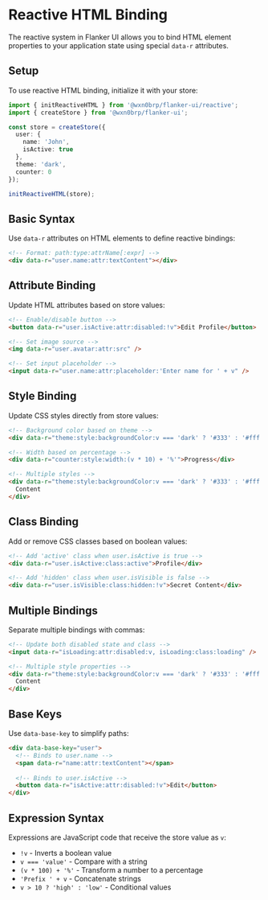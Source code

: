 # Reactive HTML Binding

The reactive system in Flanker UI allows you to bind HTML element properties to your application state using special `data-r` attributes.

## Setup

To use reactive HTML binding, initialize it with your store:

```typescript
import { initReactiveHTML } from '@wxn0brp/flanker-ui/reactive';
import { createStore } from '@wxn0brp/flanker-ui';

const store = createStore({
  user: {
    name: 'John',
    isActive: true
  },
  theme: 'dark',
  counter: 0
});

initReactiveHTML(store);
```

## Basic Syntax

Use `data-r` attributes on HTML elements to define reactive bindings:

```html
<!-- Format: path:type:attrName[:expr] -->
<div data-r="user.name:attr:textContent"></div>
```

## Attribute Binding

Update HTML attributes based on store values:

```html
<!-- Enable/disable button -->
<button data-r="user.isActive:attr:disabled:!v">Edit Profile</button>

<!-- Set image source -->
<img data-r="user.avatar:attr:src" />

<!-- Set input placeholder -->
<input data-r="user.name:attr:placeholder:'Enter name for ' + v" />
```

## Style Binding

Update CSS styles directly from store values:

```html
<!-- Background color based on theme -->
<div data-r="theme:style:backgroundColor:v === 'dark' ? '#333' : '#fff'">Content</div>

<!-- Width based on percentage -->
<div data-r="counter:style:width:(v * 10) + '%'">Progress</div>

<!-- Multiple styles -->
<div data-r="theme:style:backgroundColor:v === 'dark' ? '#333' : '#fff', theme:style:color:v === 'dark' ? '#fff' : '#333'">
  Content
</div>
```

## Class Binding

Add or remove CSS classes based on boolean values:

```html
<!-- Add 'active' class when user.isActive is true -->
<div data-r="user.isActive:class:active">Profile</div>

<!-- Add 'hidden' class when user.isVisible is false -->
<div data-r="user.isVisible:class:hidden:!v">Secret Content</div>
```

## Multiple Bindings

Separate multiple bindings with commas:

```html
<!-- Update both disabled state and class -->
<input data-r="isLoading:attr:disabled:v, isLoading:class:loading" />

<!-- Multiple style properties -->
<div data-r="theme:style:backgroundColor:v === 'dark' ? '#333' : '#fff', theme:style:color:v === 'dark' ? '#fff' : '#333'">
  Content
</div>
```

## Base Keys

Use `data-base-key` to simplify paths:

```html
<div data-base-key="user">
  <!-- Binds to user.name -->
  <span data-r="name:attr:textContent"></span>
  
  <!-- Binds to user.isActive -->
  <button data-r="isActive:attr:disabled:!v">Edit</button>
</div>
```

## Expression Syntax

Expressions are JavaScript code that receive the store value as `v`:

- `!v` - Inverts a boolean value
- `v === 'value'` - Compare with a string
- `(v * 100) + '%'` - Transform a number to a percentage
- `'Prefix ' + v` - Concatenate strings
- `v > 10 ? 'high' : 'low'` - Conditional values